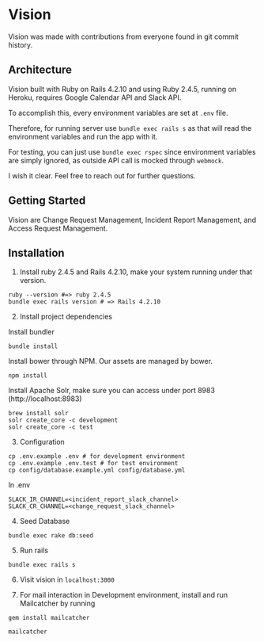 # Vision

Vision was made with contributions from everyone found in git commit history.

## Architecture

Vision built with Ruby on Rails 4.2.10 and using Ruby 2.4.5, running on Heroku, requires Google Calendar API and Slack API.

To accomplish this, every environment variables are set at `.env` file.

Therefore, for running server use `bundle exec rails s` as that will read the environment variables and
run the app with it.

For testing, you can just use `bundle exec rspec` since environment variables are simply ignored,
as outside API call is mocked through `webmock`.

I wish it clear. Feel free to reach out for further questions.

## Getting Started

Vision are Change Request Management, Incident Report Management, and Access Request Management.

## Installation

1. Install ruby 2.4.5 and Rails 4.2.10, make your system running under that version.

```
ruby --version #=> ruby 2.4.5 
bundle exec rails version # => Rails 4.2.10
```

2. Install project dependencies

Install bundler
```
bundle install
```

Install bower through NPM. Our assets are managed by bower.
```
npm install
```

Install Apache Solr, make sure you can access under port 8983 (http://localhost:8983)
```
brew install solr
solr create_core -c development
solr create_core -c test
```

3. Configuration
```
cp .env.example .env # for development environment
cp .env.example .env.test # for test environment
cp config/database.example.yml config/database.yml
```

In .env
```
SLACK_IR_CHANNEL=<incident_report_slack_channel>
SLACK_CR_CHANNEL=<change_request_slack_channel>
```

4. Seed Database

```
bundle exec rake db:seed
```

5. Run rails
```
bundle exec rails s
```

6. Visit vision in `localhost:3000`

7. For mail interaction in Development environment, install and run Mailcatcher by running
```
gem install mailcatcher

mailcatcher
```
